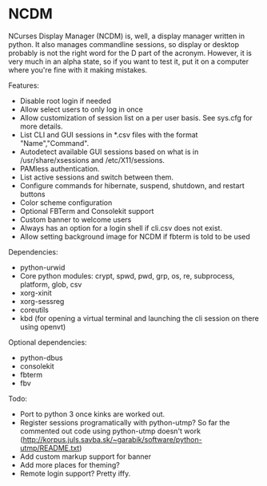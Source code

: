 NCDM
====
NCurses Display Manager (NCDM) is, well, a display manager written in python. It also manages commandline sessions, so display or desktop probably is not the right word for the D part of the acronym. However, it is very much in an alpha state, so if you want to test it, put it on a computer where you're fine with it making mistakes.

Features:
* Disable root login if needed
* Allow select users to only log in once
* Allow customization of session list on a per user basis. See sys.cfg for more details.
* List CLI and GUI sessions in *.csv files with the format "Name","Command".
* Autodetect available GUI sessions based on what is in /usr/share/xsessions and /etc/X11/sessions.
* PAMless authentication.
* List active sessions and switch between them.
* Configure commands for hibernate, suspend, shutdown, and restart buttons
* Color scheme configuration
* Optional FBTerm and Consolekit support
* Custom banner to welcome users
* Always has an option for a login shell if cli.csv does not exist.
* Allow setting background image for NCDM if fbterm is told to be used

Dependencies:
* python-urwid
* Core python modules: crypt, spwd, pwd, grp, os, re, subprocess, platform, glob, csv
* xorg-xinit
* xorg-sessreg
* coreutils
* kbd (for opening a virtual terminal and launching the cli session on there using openvt)

Optional dependencies:
* python-dbus
* consolekit
* fbterm
* fbv

Todo:
* Port to python 3 once kinks are worked out.
* Register sessions programatically with python-utmp? So far the commented out code using python-utmp doesn't work (http://korpus.juls.savba.sk/~garabik/software/python-utmp/README.txt)
* Add custom markup support for banner
* Add more places for theming?
* Remote login support? Pretty iffy.
